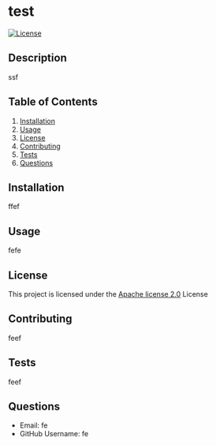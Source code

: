 
  
  # test

  [![License](https://img.shields.io/badge/License-Apache%202.0-blue.svg)](https://opensource.org/licenses/Apache-2.0)

  ## Description
  ssf

  ## Table of Contents

  1. [Installation](#Installation)
  2. [Usage](#Usage)
  3. [License](#License)
  4. [Contributing](#Contributing)
  5. [Tests](#Tests)
  6. [Questions](#Questions)

  ## Installation
  ffef

  ## Usage
  fefe

  ## License
  This project is licensed under the [Apache license 2.0](https://choosealicense.com/licenses/apache-2.0/) License

  ## Contributing
  feef

  ## Tests
  feef

  ## Questions

  - Email: fe
  - GitHub Username: fe

